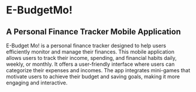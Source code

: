 # E-BudgetMo!

## A Personal  Finance  Tracker  Mobile Application

E-Budget Mo! is a personal finance tracker designed to help users efficiently monitor and manage their finances. This mobile application allows users to track their income, spending, and financial habits daily, weekly, or monthly. It offers a user-friendly interface where users can categorize their expenses and incomes. The app integrates mini-games that motivate users to achieve their budget and saving goals, making it more engaging and interactive.
